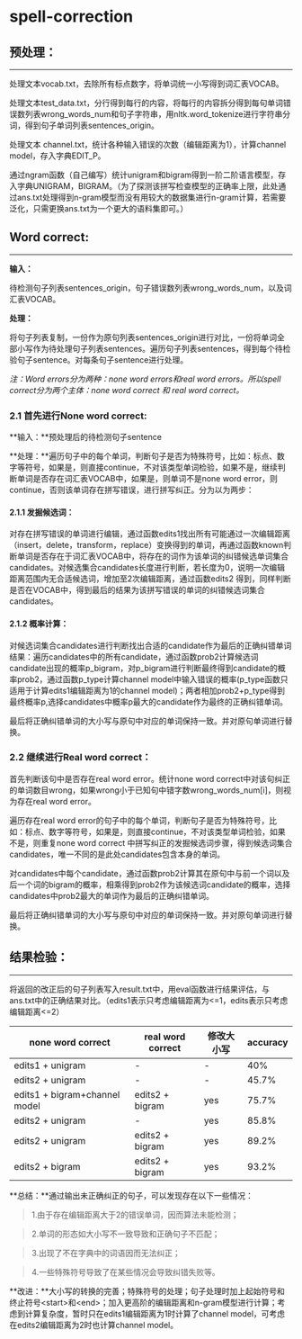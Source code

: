 # spell-correction

## 预处理：
--------

处理文本vocab.txt，去除所有标点数字，将单词统一小写得到词汇表VOCAB。

处理文本test_data.txt，分行得到每行的内容，将每行的内容拆分得到每句单词错误数列表wrong_words_num和句子字符串，用nltk.word_tokenize进行字符串分词，得到句子单词列表sentences_origin。

处理文本 channel.txt，统计各种输入错误的次数（编辑距离为1），计算channel
model，存入字典EDIT_P。

通过ngram函数（自己编写）统计unigram和bigram得到一阶二阶语言模型，存入字典UNIGRAM，BIGRAM。（为了探测该拼写检查模型的正确率上限，此处通过ans.txt处理得到n-gram模型而没有用较大的数据集进行n-gram计算，若需要泛化，只需更换ans.txt为一个更大的语料集即可。）

## Word correct:
-------------

**输入：**

待检测句子列表sentences_origin，句子错误数列表wrong_words_num，以及词汇表VOCAB。

**处理：**

将句子列表复制，一份作为原句列表sentences_origin进行对比，一份将单词全部小写作为待处理句子列表sentences。遍历句子列表sentences，得到每个待检验句子sentence。对每条句子sentence进行处理。

*注：Word errors分为两种：none word errors和real word errors。所以spell
correct分为两个主体：none word correct 和 real word correct。*

### 2.1 首先进行None word correct:

**输入：**预处理后的待检测句子sentence

**处理：**遍历句子中的每个单词，判断句子是否为特殊符号，比如：标点、数字等符号，如果是，则直接continue，不对该类型单词检验，如果不是，继续判断单词是否存在词汇表VOCAB中，如果是，则单词不是none
word error，则continue，否则该单词存在拼写错误，进行拼写纠正。分为以为两步：

#### 2.1.1 发掘候选词：

对存在拼写错误的单词进行编辑，通过函数edits1找出所有可能通过一次编辑距离（insert，delete，transform，replace）变换得到的单词，再通过函数known判断单词是否存在于词汇表VOCAB中，将存在的词作为该单词的纠错候选单词集合candidates。对候选集合candidates长度进行判断，若长度为0，说明一次编辑距离范围内无合适候选词，增加至2次编辑距离，通过函数edits2
得到，同样判断是否在VOCAB中，得到最后的结果为该拼写错误的单词的纠错候选词集合candidates。

#### 2.1.2 概率计算：

对候选词集合candidates进行判断找出合适的candidate作为最后的正确纠错单词结果：遍历candidates中的所有candidate，通过函数prob2计算候选词candidate出现的概率p_bigram，对p_bigram进行判断最终得到candidate的概率prob2，通过函数p_type计算channel
model中输入错误的概率(p_type函数只适用于计算edits1编辑距离为1的channel
model)；两者相加prob2+p_type得到最终概率p,选择candidates中概率p最大的candidate作为最终的正确纠错单词。

最后将正确纠错单词的大小写与原句中对应的单词保持一致。并对原句单词进行替换。

### 2.2 继续进行Real word correct：

首先判断该句中是否存在real word error。统计none word
correct中对该句纠正的单词数目wrong，如果wrong小于已知句中错字数wrong_words_num[i]，则视为存在real
word error。

遍历存在real word
error的句子中的每个单词，判断句子是否为特殊符号，比如：标点、数字等符号，如果是，则直接continue，不对该类型单词检验，如果不是，则重复none
word correct
中拼写纠正的发掘候选词步骤，得到候选词集合candidates，唯一不同的是此处candidates包含本身的单词。

对candidates中每个candidate，通过函数prob2计算其在原句中与前一个词以及后一个词的bigram的概率，相乘得到prob2作为该候选词candidate的概率，选择candidates中prob2最大的单词作为最后的正确纠错单词。

最后将正确纠错单词的大小写与原句中对应的单词保持一致。并对原句单词进行替换。

## 结果检验：
----------

将返回的改正后的句子列表写入result.txt中，用eval函数进行结果评估，与ans.txt中的正确结果对比。（edits1表示只考虑编辑距离为\<=1，edits表示只考虑编辑距离\<=2）

| none word correct             | real word correct | 修改大小写 | accuracy |
|-------------------------------|-------------------|------------|----------|
| edits1 + unigram              | \-                | \-         | 40%      |
| edits2 + unigram              | \-                | \-         | 45.7%    |
| edits1 + bigram+channel model | edits2 + bigram   | yes        | 75.7%    |
| edits2 + unigram              | \-                | yes        | 85.8%    |
| edits2 + unigram              | edits2 + bigram   | yes        | 89.2%    |
| edits2 + bigram               | edits2 + bigram   | yes        | 93.2%    |

**总结：**通过输出未正确纠正的句子，可以发现存在以下一些情况：

>   1.由于存在编辑距离大于2的错误单词，因而算法未能检测；

>   2.单词的形态如大小写不一致导致和正确句子不匹配；

>   3.出现了不在字典中的词语因而无法纠正；

>   4.一些特殊符号导致了在某些情况会导致纠错失败等。

**改进：**大小写的转换的完善；特殊符号的处理；句子处理时加上起始符号和终止符号\<start\>和\<end\>；加入更高阶的编辑距离和n-gram模型进行计算；考虑到计算复杂度，暂时只在edits1编辑距离为1时计算了channel
model，可考虑在edits2编辑距离为2时也计算channel model。
